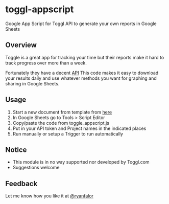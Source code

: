 # toggl-appscript
Google App Script for Toggl API to generate your own reports in Google Sheets

## Overview
Toggle is a great app for tracking your time but their reports 
make it hard to track progress over more than a week.

Fortunately they have a decent [API](https://github.com/toggl/toggl_api_docs)
This code makes it easy to download your results daily and use whatever
methods you want for graphing and sharing in Google Sheets.

## Usage
1) Start a new document from template from [here](https://docs.google.com/spreadsheets/d/13xi5_uUYTuIhvwdw7fUJxGGUwGTYEezQ5rX8BMypKEU/)
2) In Google Sheets go to Tools > Script Editor
3) Copy/paste the code from toggle_appscript.js
4) Put in your API token and Project names in the indicated places
5) Run manually or setup a Trigger to run automatically

## Notice
* This module is in no way supported nor developed by Toggl.com
* Suggestions welcome

## Feedback
Let me know how you like it at [@ryanfalor](http://twitter.com/ryanfalor)